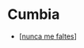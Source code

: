 # Cumbia

- [[nunca me faltes]]


[//begin]: # "Autogenerated link references for markdown compatibility"
[nunca me faltes]: nunca-me-faltes "Nunca Me Faltes"
[//end]: # "Autogenerated link references"